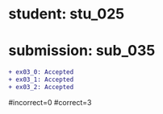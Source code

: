 # student: stu_025
# submission: sub_035

```diff
+ ex03_0: Accepted
+ ex03_1: Accepted
+ ex03_2: Accepted
```
#incorrect=0
#correct=3
